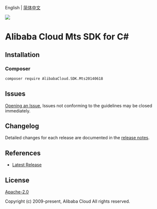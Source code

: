 English | [简体中文](README-CN.md)

![](https://aliyunsdk-pages.alicdn.com/icons/AlibabaCloud.svg)

# Alibaba Cloud Mts SDK for C#

## Installation

### Composer

```bash
composer require AlibabaCloud.SDK.Mts20140618
```

## Issues

[Opening an Issue](https://github.com/aliyun/alibabacloud-csharp-sdk/issues/new), Issues not conforming to the guidelines may be closed immediately.

## Changelog

Detailed changes for each release are documented in the [release notes](./ChangeLog.md).

## References

* [Latest Release](https://github.com/aliyun/alibabacloud-csharp-sdk/)

## License

[Apache-2.0](http://www.apache.org/licenses/LICENSE-2.0)

Copyright (c) 2009-present, Alibaba Cloud All rights reserved.
